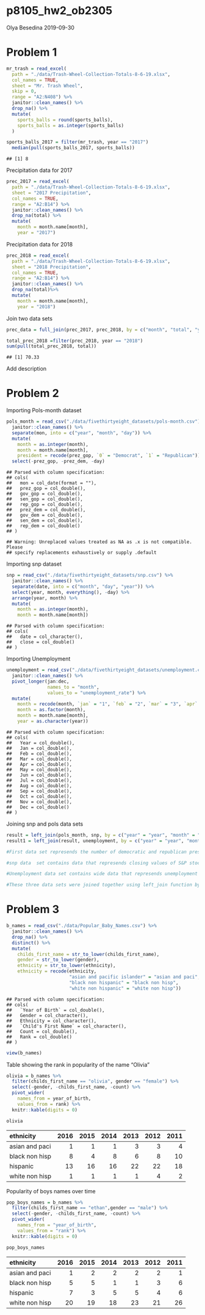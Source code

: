 p8105\_hw2\_ob2305
================
Olya Besedina
2019-09-30

# Problem 1

``` r
mr_trash = read_excel(
  path = "./data/Trash-Wheel-Collection-Totals-8-6-19.xlsx",
  col_names = TRUE,
  sheet = "Mr. Trash Wheel", 
  skip = 0,
  range = "A2:N408") %>% 
  janitor::clean_names() %>% 
  drop_na() %>% 
  mutate(
    sports_balls = round(sports_balls),
    sports_balls = as.integer(sports_balls)
  )

sports_balls_2017 = filter(mr_trash, year == "2017")
  median(pull(sports_balls_2017, sports_balls))
```

    ## [1] 8

Precipitation data for 2017

``` r
prec_2017 = read_excel(
  path = "./data/Trash-Wheel-Collection-Totals-8-6-19.xlsx",
  sheet = "2017 Precipitation",
  col_names = TRUE,
  range = "A2:B14") %>% 
  janitor::clean_names() %>% 
  drop_na(total) %>% 
  mutate( 
    month = month.name[month],
    year = "2017")
```

Precipitation data for 2018

``` r
prec_2018 = read_excel(
  path = "./data/Trash-Wheel-Collection-Totals-8-6-19.xlsx",
  sheet = "2018 Precipitation",
  col_names = TRUE,
  range = "A2:B14") %>% 
  janitor::clean_names() %>% 
  drop_na(total)%>% 
  mutate( 
    month = month.name[month],
    year = "2018")
```

Join two data
sets

``` r
prec_data = full_join(prec_2017, prec_2018, by = c("month", "total", "year"))

total_prec_2018 =filter(prec_2018, year == "2018")
sum(pull(total_prec_2018, total))
```

    ## [1] 70.33

Add description

# Problem 2

Importing Pols-month
dataset

``` r
pols_month = read_csv("./data/fivethirtyeight_datasets/pols-month.csv") %>% 
  janitor::clean_names() %>% 
  separate(mon, into = c("year", "month", "day")) %>%
  mutate(
    month = as.integer(month),
    month = month.name[month],
    president = recode(prez_gop, `0` = "Democrat", `1` = "Republican")) %>% 
  select(-prez_gop, -prez_dem, -day)
```

    ## Parsed with column specification:
    ## cols(
    ##   mon = col_date(format = ""),
    ##   prez_gop = col_double(),
    ##   gov_gop = col_double(),
    ##   sen_gop = col_double(),
    ##   rep_gop = col_double(),
    ##   prez_dem = col_double(),
    ##   gov_dem = col_double(),
    ##   sen_dem = col_double(),
    ##   rep_dem = col_double()
    ## )

    ## Warning: Unreplaced values treated as NA as .x is not compatible. Please
    ## specify replacements exhaustively or supply .default

Importing snp dataset

``` r
snp = read_csv("./data/fivethirtyeight_datasets/snp.csv") %>% 
  janitor::clean_names() %>% 
  separate(date, into = c("month", "day", "year")) %>% 
  select(year, month, everything(), -day) %>% 
  arrange(year, month) %>% 
  mutate(
    month = as.integer(month),
    month = month.name[month])
```

    ## Parsed with column specification:
    ## cols(
    ##   date = col_character(),
    ##   close = col_double()
    ## )

Importing
Unemployment

``` r
unemployment = read_csv("./data/fivethirtyeight_datasets/unemployment.csv") %>% 
  janitor::clean_names() %>% 
  pivot_longer(jan:dec,
               names_to = "month",
               values_to = "unemployment_rate") %>% 
  mutate(
    month = recode(month, `jan` = "1", `feb` = "2", `mar` = "3", `apr` = "4", `may` = "5", `jun` = "6", `jul` = "7", `aug` = "8", `sep` = "9", `oct` = "10", `nov` = "11", `dec` = "12"),
    month = as.factor(month),
    month = month.name[month],
    year = as.character(year)) 
```

    ## Parsed with column specification:
    ## cols(
    ##   Year = col_double(),
    ##   Jan = col_double(),
    ##   Feb = col_double(),
    ##   Mar = col_double(),
    ##   Apr = col_double(),
    ##   May = col_double(),
    ##   Jun = col_double(),
    ##   Jul = col_double(),
    ##   Aug = col_double(),
    ##   Sep = col_double(),
    ##   Oct = col_double(),
    ##   Nov = col_double(),
    ##   Dec = col_double()
    ## )

Joining snp and pols data
sets

``` r
result = left_join(pols_month, snp, by = c("year" = "year", "month" = "month"))
result1 = left_join(result, unemployment, by = c("year" = "year", "month" = "month")) 
```

``` r
#First data set represends the number of democratic and republican presidents, representatives, governors and senators for every month from 1947 to 2015. During this time the number of gop governors ranged between `r range(pull(pols_month, gov_gop))`, gop senators - `r range(pull(pols_month, sen_gop))`, gop representatives - `r range(pull(pols_month, rep_gop))`; democratic governors ranged between `r range(pull(pols_month, goc_dem))`, democratic senators - `r range(pull(pols_month, sen_dem))`, democratic representatives - `r range(pull(pols_month, rep_dem))`.

#snp data  set contains data that represends closing values of S&P stock index (variable name "close" for every month from `r min(pull(snp, year))` to `r max(pull(snp, year))`.  

#Unemployment data set contains wide data that represends unemployment rates for every month from the beggining of `r min(pull(unemployment, year))` to the end of `r max(pull(unemployment, year))`. The mean unemployment rate through out this time is `r mean(pull(unemployment, unemployment_rate))`.

#These three data sets were joined together using left_join function by the year and month variables.
```

# Problem 3

``` r
b_names = read_csv("./data/Popular_Baby_Names.csv") %>% 
  janitor::clean_names() %>%
  drop_na() %>% 
  distinct() %>% 
  mutate(
    childs_first_name = str_to_lower(childs_first_name),
    gender = str_to_lower(gender),
    ethnicity = str_to_lower(ethnicity),
    ethnicity = recode(ethnicity, 
                       "asian and pacific islander" = "asian and paci",
                       "black non hispanic" = "black non hisp",
                       "white non hispanic" = "white non hisp"))
```

    ## Parsed with column specification:
    ## cols(
    ##   `Year of Birth` = col_double(),
    ##   Gender = col_character(),
    ##   Ethnicity = col_character(),
    ##   `Child's First Name` = col_character(),
    ##   Count = col_double(),
    ##   Rank = col_double()
    ## )

``` r
view(b_names) 
```

Table showing the rank in popularity of the name “Olivia”

``` r
olivia = b_names %>% 
  filter(childs_first_name == "olivia", gender == "female") %>% 
  select(-gender, -childs_first_name, -count) %>% 
  pivot_wider(
    names_from = year_of_birth,
    values_from = rank) %>% 
  knitr::kable(digits = 0)

olivia
```

| ethnicity      | 2016 | 2015 | 2014 | 2013 | 2012 | 2011 |
| :------------- | ---: | ---: | ---: | ---: | ---: | ---: |
| asian and paci |    1 |    1 |    1 |    3 |    3 |    4 |
| black non hisp |    8 |    4 |    8 |    6 |    8 |   10 |
| hispanic       |   13 |   16 |   16 |   22 |   22 |   18 |
| white non hisp |    1 |    1 |    1 |    1 |    4 |    2 |

Popularity of boys names over time

``` r
pop_boys_names = b_names %>% 
  filter(childs_first_name == "ethan",gender == "male") %>% 
  select(-gender, -childs_first_name, -count) %>% 
  pivot_wider(
    names_from = "year_of_birth",
    values_from = "rank") %>% 
  knitr::kable(digits = 0)

pop_boys_names
```

| ethnicity      | 2016 | 2015 | 2014 | 2013 | 2012 | 2011 |
| :------------- | ---: | ---: | ---: | ---: | ---: | ---: |
| asian and paci |    1 |    2 |    2 |    2 |    2 |    1 |
| black non hisp |    5 |    5 |    1 |    1 |    3 |    6 |
| hispanic       |    7 |    3 |    5 |    5 |    4 |    6 |
| white non hisp |   20 |   19 |   18 |   23 |   21 |   26 |
